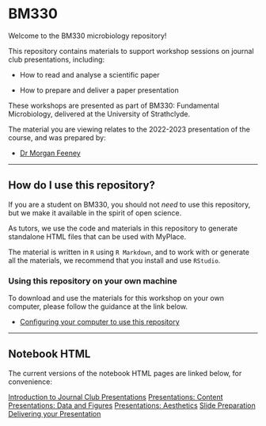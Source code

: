 # BM330

Welcome to the BM330 microbiology repository!

This repository contains materials to support workshop sessions on journal club presentations, including: 

- How to read and analyse a scientific paper

- How to prepare and deliver a paper presentation

These workshops are presented as part of BM330: Fundamental Microbiology, delivered at the University of Strathclyde.

The material you are viewing relates to the 2022-2023 presentation of the course, and was prepared by:

- [Dr Morgan Feeney](https://pureportal.strath.ac.uk/en/persons/morgan-feeney)

------------

## How do I use this repository?

If you are a student on BM330, you should not *need* to use this repository, but we make it available in the spirit of open science.

As tutors, we use the code and materials in this repository to generate standalone HTML files that can be used with MyPlace.

The material is written in `R` using `R Markdown`, and to work with or generate all the materials, we recommend that you install and use `RStudio`.

### Using this repository on your own machine

To download and use the materials for this workshop on your own computer, please follow the guidance at the link below.

- [Configuring your computer to use this repository](./notebooks/configuration.html)

-------------

## Notebook HTML

The current versions of the notebook HTML pages are linked below, for convenience:

[Introduction to Journal Club Presentations](notebooks/presentations-intro.html)
[Presentations: Content](notebooks/presentations-content.html)
[Presentations: Data and Figures](notebooks/presentations-figures.html)
[Presentations: Aesthetics](notebooks/presentations-aesthetics.html)
[Slide Preparation](notebooks/slide-preparation.html)
[Delivering your Presentation](notebooks/presentation.html)
